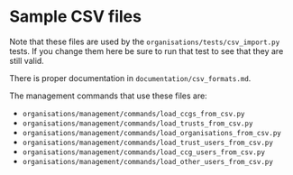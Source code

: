 # Sample CSV files

Note that these files are used by the `organisations/tests/csv_import.py` tests. If you change them here be sure to run that test to see that they are still valid.

There is proper documentation in `documentation/csv_formats.md`.

The management commands that use these files are:

- `organisations/management/commands/load_ccgs_from_csv.py`
- `organisations/management/commands/load_trusts_from_csv.py`
- `organisations/management/commands/load_organisations_from_csv.py`
- `organisations/management/commands/load_trust_users_from_csv.py`
- `organisations/management/commands/load_ccg_users_from_csv.py`
- `organisations/management/commands/load_other_users_from_csv.py`
